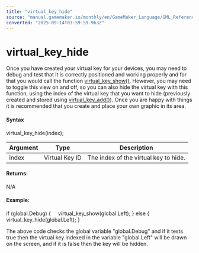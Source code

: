 ```yaml
---
title: "virtual_key_hide"
source: "manual.gamemaker.io/monthly/en/GameMaker_Language/GML_Reference/Game_Input/Virtual_Keys_And_Keyboards/virtual_key_hide.htm"
converted: "2025-09-14T03:59:59.963Z"
---
```


# virtual\_key\_hide

Once you have created your virtual key for your devices, you may need to debug and test that it is correctly positioned and working properly and for that you would call the function [virtual\_key\_show()](virtual_key_show.md). However, you may need to toggle this view on and off, so you can also hide the virtual key with this function, using the index of the virtual key that you want to hide (previously created and stored using [virtual\_key\_add()](virtual_key_add.md)). Once you are happy with things it is recommended that you create and place your own graphic in its area.

#### Syntax

virtual\_key\_hide(index);

| Argument | Type | Description |
| --- | --- | --- |
| index | Virtual Key ID | The index of the virtual key to hide. |

#### Returns:

N/A

#### Example:

if (global.Debug)
{
    virtual\_key\_show(global.Left);
}
else
{
    virtual\_key\_hide(global.Left);
}

The above code checks the global variable "global.Debug" and if it tests true then the virtual key indexed in the variable "global.Left" will be drawn on the screen, and if it is false then the key will be hidden.
